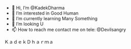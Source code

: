 - 👋 Hi, I’m @KadekDharma
- 👀 I’m interested in Good Human
- 🌱 I’m currently learning Many Something
- 💞️ I’m looking U
- 📫 How to reach me contact me on tele: @Devilsangry

ＫａｄｅｋＤｈａｒｍａ
